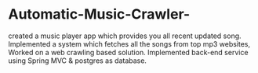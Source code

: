 # Automatic-Music-Crawler-
created a music player app which provides you all recent updated song. Implemented a system which fetches all the songs from top mp3 websites, Worked on a web crawling based solution. Implemented back-end service using Spring MVC &amp; postgres as database.
